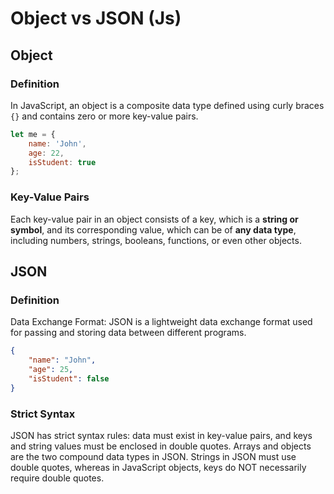 # Object vs JSON (Js)

## Object

### Definition
In JavaScript, an object is a composite data type defined using curly braces `{}` and contains zero or more key-value
pairs.

```javascript
let me = {
    name: 'John',
    age: 22,
    isStudent: true
};
```

### Key-Value Pairs
Each key-value pair in an object consists of a key, which is a **string or symbol**, and its corresponding
value, which can be of **any data type**, including numbers, strings, booleans, functions, or even other objects.

## JSON 

### Definition
Data Exchange Format: JSON is a lightweight data exchange format used for passing and storing data between different programs.
```json
{
    "name": "John",
    "age": 25,
    "isStudent": false
}
```
### Strict Syntax 
JSON has strict syntax rules: data must exist in key-value pairs, and keys and string values must be enclosed in double quotes. Arrays and objects are the two compound data types in JSON.
Strings in JSON must use double quotes, whereas in JavaScript objects, keys do NOT necessarily require 
double quotes.